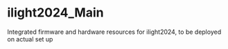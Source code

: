 # ilight2024_Main
Integrated firmware and hardware resources for ilight2024, to be deployed on actual set up
